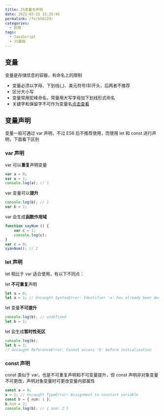 ```yaml
---
title: JS变量与声明
date: 2021-03-25 15:35:45
permalink: /fe/b56229/
categories:
  - 前端
tags:
  - JavaScript
  - JS基础
---
```

## 变量
变量是存储信息的容器，有命名上的限制
- 变量必须以字母、下划线(_)、美元符号($)开头，后两者不推荐
- 区分大小写
- 变量常用驼峰命名，常量用大写字母加下划线形式命名
- 关键字和保留字不可作为变量名[点击查看](https://developer.mozilla.org/zh-CN/docs/conflicting/Web/JavaScript/Reference/Lexical_grammar)

## 变量声明
变量一般可通过 var 声明，不过 ES6 后不推荐使用，而使用 let 和 const 进行声明，下面看下区别

### var 声明
var 可以**重复**声明变量
```javascript
var a = 0;
var a = 1;
console.log(a); // 1
```
var 变量可以**提升**
```javascript
console.log(b); // 1
var b = 1;
```
var 会生成**函数作用域**
```javascript
function sayNum () {
    var c = 1;
    console.log(c);
}
var c = 0;
syanNum(); // 1
```

### let 声明
let 相比于 var 适合使用，有以下不同点：

let **不可重复**声明
```javascript
let a = 0;
let a = 1; // Uncaught SyntaxError: Identifier 'a' has already been declared
```
let 变量**不可提升**
```javascript
console.log(b); // undefined
let b = 1;
```
let 会生成**暂时性死区**
```javascript
console.log(b);
let b = 1;
// Uncaught ReferenceError: Cannot access 'b' before initialization
```

### const 声明
const 类似于 var，也是不可重复声明和不可变量提升，但 const 声明非对象变量不可更改，声明对象变量时可更改变量内部属性
```javascript
const a = 0;
a = 1; // Uncaught TypeError: Assignment to constant variable
const b = { num: 1 };
b.num = 2;
console.log(b); // { num: 2 }
```